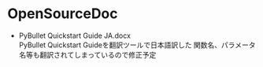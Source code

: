 # OpenSourceDoc

- PyBullet Quickstart Guide JA.docx<br>
PyBullet Quickstart Guideを翻訳ツールで日本語訳した
関数名、パラメータ名等も翻訳されてしまっているので修正予定<br>
